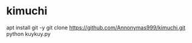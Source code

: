 # kimuchi
 apt install git -y
 git clone https://github.com/Annonymas999/kimuchi.git
 python kuykuy.py
